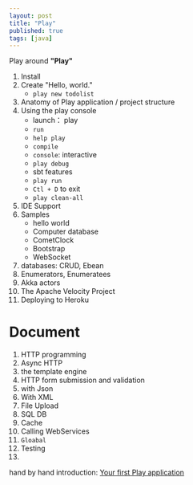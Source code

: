 ```yaml
---
layout: post
title: "Play"
published: true
tags: [java]
---
```


Play around **"Play"**

1. Install
2. Create "Hello, world."
    * `play new todolist`
3. Anatomy of Play application / project structure
4. Using the play console
     * launch： play
     * `run`
     * `help play`
     * `compile`
     * `console`: interactive
     * `play debug`
     * sbt features
     * `play run`
     * `Ctl + D` to exit
     * `play clean-all` 
5. IDE Support
6. Samples
    * hello world
    * Computer database
    * CometClock
    * Bootstrap
    * WebSocket
7. databases: CRUD, Ebean
8. Enumerators, Enumeratees
9. Akka actors
10. The Apache Velocity Project
11. Deploying to Heroku


# Document

1. HTTP programming
2. Async HTTP 
3. the template engine
4. HTTP form submission and validation
5. with Json
6. With XML
7. File Upload
8. SQL DB
9. Cache
10. Calling WebServices
11. `Gloabal`
12. Testing
13. 




hand by hand introduction: [Your first Play application](http://www.playframework.com/documentation/2.1.x/JavaTodoList)



